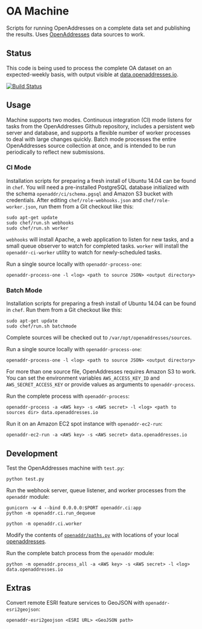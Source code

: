 OA Machine
==========

Scripts for running OpenAddresses on a complete data set and publishing
the results. Uses [OpenAddresses](https://github.com/openaddresses/openaddresses)
data sources to work.

Status
------

This code is being used to process the complete OA dataset on an expected-weekly
basis, with output visible at [data.openaddresses.io](http://data.openaddresses.io).

[![Build Status](https://travis-ci.org/openaddresses/machine.svg?branch=master)](https://travis-ci.org/openaddresses/machine)

Usage
-----

Machine supports two modes. Continuous integration (CI) mode listens for tasks
from the OpenAddresses Github repository, includes a persistent web server and
database, and supports a flexible number of worker processes to deal with large
changes quickly. Batch mode processes the entire OpenAddresses source
collection at once, and is intended to be run periodically to reflect new
submissions.

### CI Mode

Installation scripts for preparing a fresh install of Ubuntu 14.04 can be found
in `chef`. You will need a pre-installed PostgreSQL database initialized with
the schema `openaddr/ci/schema.pgsql` and Amazon S3 bucket with credentials.
After editing `chef/role-webhooks.json` and `chef/role-worker.json`, run them
from a Git checkout like this:

    sudo apt-get update
    sudo chef/run.sh webhooks
    sudo chef/run.sh worker

`webhooks` will install Apache, a web application to listen for new tasks, and
a small queue observer to watch for completed tasks. `worker` will install the
`openaddr-ci-worker` utility to watch for newly-scheduled tasks.

Run a single source locally with `openaddr-process-one`:

    openaddr-process-one -l <log> <path to source JSON> <output directory>

### Batch Mode

Installation scripts for preparing a fresh install of Ubuntu 14.04 can be found
in `chef`. Run them from a Git checkout like this:

    sudo apt-get update
    sudo chef/run.sh batchmode

Complete sources will be checked out to `/var/opt/openaddresses/sources`.

Run a single source locally with `openaddr-process-one`:

    openaddr-process-one -l <log> <path to source JSON> <output directory>

For more than one source file, OpenAddresses requires Amazon S3 to work.
You can set the environment variables `AWS_ACCESS_KEY_ID` and
`AWS_SECRET_ACCESS_KEY` or provide values as arguments to `openaddr-process`.

Run the complete process with `openaddr-process`:

    openaddr-process -a <AWS key> -s <AWS secret> -l <log> <path to sources dir> data.openaddresses.io

Run it on an Amazon EC2 spot instance with `openaddr-ec2-run`:

    openaddr-ec2-run -a <AWS key> -s <AWS secret> data.openaddresses.io

Development
-----------

Test the OpenAddresses machine with `test.py`:

    python test.py

Run the webhook server, queue listener, and worker processes from the
`openaddr` module:

    gunicorn -w 4 --bind 0.0.0.0:$PORT openaddr.ci:app
    python -m openaddr.ci.run_dequeue
    
    python -m openaddr.ci.worker

Modify the contents of [`openaddr/paths.py`](openaddr/paths.py) with locations
of your local [openaddresses](https://github.com/openaddresses/openaddresses).

Run the complete batch process from the `openaddr` module:

    python -m openaddr.process_all -a <AWS key> -s <AWS secret> -l <log> data.openaddresses.io

Extras
------

Convert remote ESRI feature services to GeoJSON with `openaddr-esri2geojson`:

    openaddr-esri2geojson <ESRI URL> <GeoJSON path>
